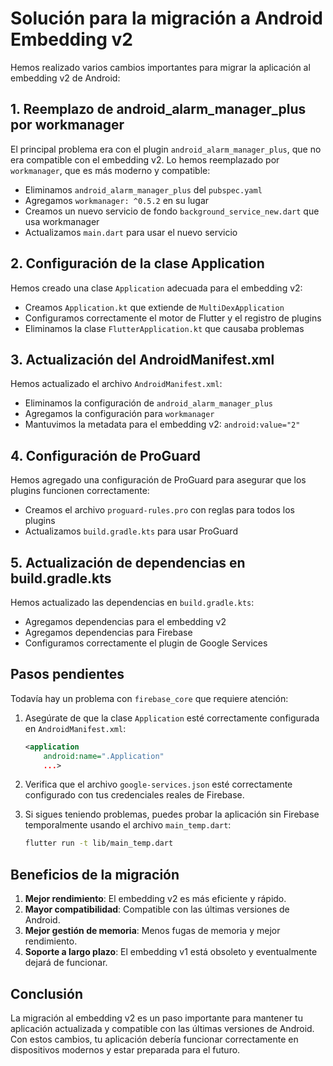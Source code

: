 # Solución para la migración a Android Embedding v2

Hemos realizado varios cambios importantes para migrar la aplicación al embedding v2 de Android:

## 1. Reemplazo de android_alarm_manager_plus por workmanager

El principal problema era con el plugin `android_alarm_manager_plus`, que no era compatible con el embedding v2. Lo hemos reemplazado por `workmanager`, que es más moderno y compatible:

- Eliminamos `android_alarm_manager_plus` del `pubspec.yaml`
- Agregamos `workmanager: ^0.5.2` en su lugar
- Creamos un nuevo servicio de fondo `background_service_new.dart` que usa workmanager
- Actualizamos `main.dart` para usar el nuevo servicio

## 2. Configuración de la clase Application

Hemos creado una clase `Application` adecuada para el embedding v2:

- Creamos `Application.kt` que extiende de `MultiDexApplication`
- Configuramos correctamente el motor de Flutter y el registro de plugins
- Eliminamos la clase `FlutterApplication.kt` que causaba problemas

## 3. Actualización del AndroidManifest.xml

Hemos actualizado el archivo `AndroidManifest.xml`:

- Eliminamos la configuración de `android_alarm_manager_plus`
- Agregamos la configuración para `workmanager`
- Mantuvimos la metadata para el embedding v2: `android:value="2"`

## 4. Configuración de ProGuard

Hemos agregado una configuración de ProGuard para asegurar que los plugins funcionen correctamente:

- Creamos el archivo `proguard-rules.pro` con reglas para todos los plugins
- Actualizamos `build.gradle.kts` para usar ProGuard

## 5. Actualización de dependencias en build.gradle.kts

Hemos actualizado las dependencias en `build.gradle.kts`:

- Agregamos dependencias para el embedding v2
- Agregamos dependencias para Firebase
- Configuramos correctamente el plugin de Google Services

## Pasos pendientes

Todavía hay un problema con `firebase_core` que requiere atención:

1. Asegúrate de que la clase `Application` esté correctamente configurada en `AndroidManifest.xml`:
   ```xml
   <application
       android:name=".Application"
       ...>
   ```

2. Verifica que el archivo `google-services.json` esté correctamente configurado con tus credenciales reales de Firebase.

3. Si sigues teniendo problemas, puedes probar la aplicación sin Firebase temporalmente usando el archivo `main_temp.dart`:
   ```bash
   flutter run -t lib/main_temp.dart
   ```

## Beneficios de la migración

1. **Mejor rendimiento**: El embedding v2 es más eficiente y rápido.
2. **Mayor compatibilidad**: Compatible con las últimas versiones de Android.
3. **Mejor gestión de memoria**: Menos fugas de memoria y mejor rendimiento.
4. **Soporte a largo plazo**: El embedding v1 está obsoleto y eventualmente dejará de funcionar.

## Conclusión

La migración al embedding v2 es un paso importante para mantener tu aplicación actualizada y compatible con las últimas versiones de Android. Con estos cambios, tu aplicación debería funcionar correctamente en dispositivos modernos y estar preparada para el futuro.